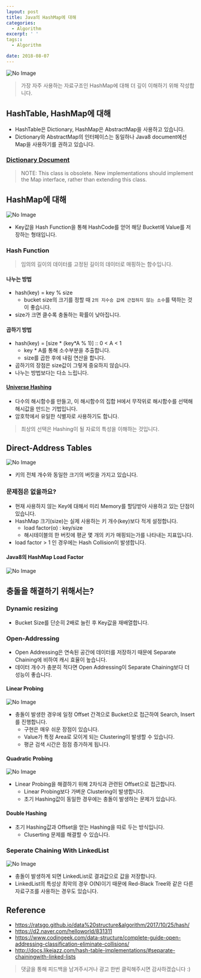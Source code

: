 ```yaml
---
layout: post
title: Java의 HashMap에 대해
categories:
  - Algorithm
excerpt: ' '
tags::
  - Algorithm

date: 2018-08-07
---
```


![No Image](/assets/logo/algorithm.png)

> 가장 자주 사용하는 자료구조인 HashMap에 대해 더 깊이 이해하기 위해 작성합니다.

## HashTable, HashMap에 대해
- HashTable은 Dictionary, HashMap은 AbstractMap을 사용하고 있습니다.
- Dictionary와 AbstractMap의 인터페이스는 동일하나 Java8 document에선 Map을 사용하기를 권하고 있습니다.

### [Dictionary Document](https://docs.oracle.com/javase/8/docs/api/java/util/Dictionary.html)
> NOTE: This class is obsolete. New implementations should implement the Map interface, rather than extending this class.



## HashMap에 대해
![No Image](/assets/posts/20180807/1.png)

- Key값을 Hash Function을 통해 HashCode를 얻어 해당 Bucket에 Value를 저장하는 형태입니다.

### Hash Function
> 임의의 길이의 데이터를 고정된 길이의 데이터로 매핑하는 함수입니다.

#### 나누는 방법
- hash(key) = key % size
  - bucket size의 크기를 정할 때 `2의 지수승 값에 근접하지 않는 소수`를 택하는 것이 좋습니다.
- size가 크면 클수록 충돌하는 확률이 낮아집니다.

#### 곱하기 방법
- hash(key) = [size * (key*A % 1)] :: 0 < A < 1
  - key * A를 통해 소수부분을 추출합니다.
  - size를 곱한 후에 내림 연산을 합니다.
- 곱하기의 장점은 size값이 그렇게 중요하지 않습니다.
- 나누는 방법보다는 다소 느립니다.

#### [Universe Hashing](https://ko.wikipedia.org/wiki/%EC%9C%A0%EB%8B%88%EB%B2%84%EC%84%A4_%ED%95%B4%EC%8B%B1)
- 다수의 해시함수를 만들고, 이 해시함수의 집합 H에서 무작위로 해시함수를 선택해 해시값을 만드는 기법입니다.
- 암호학에서 유일한 식별자로 사용하기도 합니다.

> 최상의 선택은 Hashing이 될 자료의 특성을 이해하는 것입니다.

## Direct-Address Tables
![No Image](/assets/posts/20180807/2.png)
- 키의 전체 개수와 동일한 크기의 버킷을 가지고 있습니다.

### 문제점은 없을까요?
- 현재 사용하지 않는 Key에 대해서 미리 Memory를 할당받아 사용하고 있는 단점이 있습니다.
- HashMap 크기(size)는 실제 사용하는 키 개수(key)보다 적게 설정합니다.
  - load factor(α) : key/size
  - 해시테이블의 한 버킷에 평균 몇 개의 키가 매핑되는가를 나타내는 지표입니다.
- load factor > 1 인 경우에는 Hash Collision이 발생합니다.

#### Java8의 HashMap Load Factor
![No Image](/assets/posts/20180807/3.png)

## 충돌을 해결하기 위해서는?
### Dynamic resizing
- Bucket Size를 단순히 2배로 늘린 후 Key값을 재배열합니다.

### Open-Addressing
- Open Addressing은 연속된 공간에 데이터를 저장하기 때문에 Separate Chaining에 비하여 캐시 효율이 높습니다.
- 데이터 개수가 충분히 적다면 Open Addressing이 Separate Chaining보다 더 성능이 좋습니다.

#### Linear Probing
![No Image](/assets/posts/20180807/4.png)
- 충돌이 발생한 경우에 일정 Offset 간격으로 Bucket으로 접근하여 Search, Insert를 진행합니다.
  - 구현은 매우 쉬운 장점이 있습니다.
  - Value가 특정 Area로 모이게 되는 Clustering이 발생할 수 있습니다.
  - 평균 검색 시간은 점점 증가하게 됩니다.

#### Quadratic Probing
![No Image](/assets/posts/20180807/5.png)
- Linear Probing을 해결하기 위해 2차식과 관련된 Offset으로 접근합니다.
  - Linear Probing보다 가벼운 Clustering이 발생합니다.
  - 초기 Hashing값이 동일한 경우에는 충돌이 발생하는 문제가 있습니다.

#### Double Hashing
- 초기 Hashing값과 Offset을 얻는 Hashing을 따로 두는 방식입니다.
  - Cluserting 문제를 해결할 수 있습니다.

### Seperate Chaining With LinkedList
![No Image](/assets/posts/20180807/6.png)
- 충돌이 발생하게 되면 LinkedList로 결과값으로 값을 저장합니다.
- LinkedList의 특성상 최악의 경우 O(N)이기 때문에 Red-Black Tree와 같은 다른 자료구조를 사용하는 경우도 있습니다.

## Reference
- <https://ratsgo.github.io/data%20structure&algorithm/2017/10/25/hash/>
- <https://d2.naver.com/helloworld/831311>
- <https://www.codingeek.com/data-structure/complete-guide-open-addressing-classification-eliminate-collisions/>
- <http://docs.likejazz.com/hash-table-implementations/#separate-chainingwith-linked-lists>

> 댓글을 통해 피드백을 남겨주시거나 광고 한번 클릭해주시면 감사하겠습니다 :)